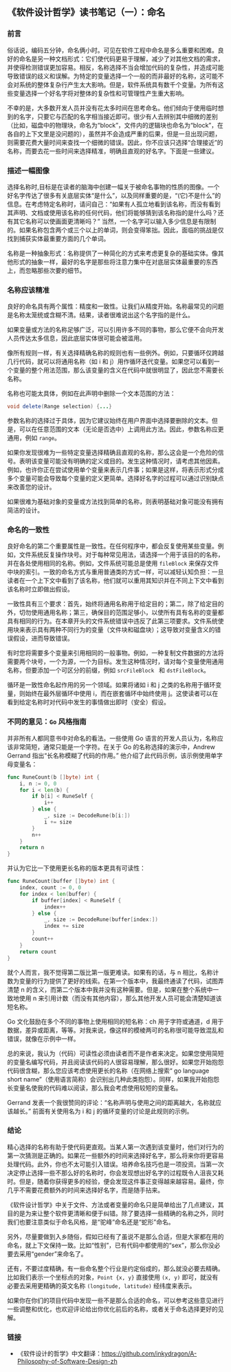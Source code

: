 ## 《软件设计哲学》读书笔记（一）：命名

### 前言

俗话说，编码五分钟，命名俩小时。可见在软件工程中命名是多么重要和困难。良好的命名是另一种文档形式：它们使代码更易于理解，减少了对其他文档的需求，并使得检测错误更加容易。相反，名称选择不当会增加代码的复杂性，并造成可能导致错误的歧义和误解。为特定的变量选择一个一般的而非最好的名称，这可能不会对系统的整体复杂行产生太大影响。但是，软件系统具有数千个变量。为所有这些变量选择一个好名字将对整体的复杂性和可管理性产生重大影响。

不幸的是，大多数开发人员并没有花太多时间在思考命名。他们倾向于使用临时想到的名字，只要它与匹配的名字相当接近即可。很少有人去辨别其中细微的差别（比如，磁盘中的物理块，命名为“block”，文件内的逻辑块也命名为“block”，在各自的上下文里是没问题的），虽然并不会造成严重的后果，但是一旦出现问题，则需要花费大量时间来查找一个细微的错误。因此，你不应该只选择“合理接近”的名称，而要去花一些时间来选择精准，明确且直观的好名字。下面是一些建议。

### 描述一幅图像

选择名称时,目标是在读者的脑海中创建一幅关于被命名事物的性质的图像。一个好名字传达了很多有关底层实体“是什么”，以及同样重要的是，“(它)不是什么”的信息。在考虑特定名称时，请问自己：“如果有人孤立地看到该名称，而没有看到其声明、文档或使用该名称的任何代码，他们将能够猜到该名称指的是什么吗？还有其它名称可以使画面更清晰吗？”   当然，一个名字可以输入多少信息是有限制的。如果名称包含两个或三个以上的单词，则会变得笨拙。因此，面临的挑战是仅找到捕获实体最重要方面的几个单词。

名称是一种抽象形式：名称提供了一种简化的方式来考虑更复杂的基础实体。像其他形式的抽象一样，最好的名字是那些将注意力集中在对底层实体最重要的东西上，而忽略那些次要的细节。

### 名称应该精准

良好的命名具有两个属性：精度和一致性。让我们从精度开始。名称最常见的问题是名称太笼统或含糊不清。结果，读者很难说出这个名字指的是什么。

如果变量或方法的名称足够广泛，可以引用许多不同的事物，那么它便不会向开发人员传达太多信息，因此底层实体很可能会被滥用。

像所有规则一样，有关选择精确名称的规则也有一些例外。例如，只要循环仅跨越几行代码，就可以将通用名称（如 i 和 j）用作循环迭代变量。如果您可以看到一个变量的整个用法范围，那么该变量的含义在代码中就很明显了，因此您不需要长名称。

名称也可能太具体，例如在此声明中删除一个文本范围的方法：

```java
void delete(Range selection) {...}
```

参数名称的选择过于具体，因为它建议始终在用户界面中选择要删除的文本。但是，可以在任意范围的文本（无论是否选中）上调用此方法。因此，参数名称应更通用，例如 `range`。

如果你发现很难为一些特定变量选择精确且直观的名称，那么这会是一个危险的信号。表明该变量可能没有明确的定义或目的。发生这种情况时，请考虑其他因素。例如，也许你正在尝试使用单个变量来表示几件事；如果是这样，将表示形式分成多个变量可能会导致每个变量的定义更简单。选择好名字的过程可以通过识别缺点来改善您的设计。

如果很难为基础对象的变量或方法找到简单的名称，则表明基础对象可能没有拥有简洁的设计。

### 命名的一致性

良好命名的第二个重要属性是一致性。在任何程序中，都会反复使用某些变量。例如，文件系统反复操作块号。对于每种常见用法，请选择一个用于该目的的名称，并在各处使用相同的名称。例如，文件系统可能总是使用 `fileBlock`  来保存文件中块的索引。一致的命名方式与重用普通类的方式一样，可以减轻认知负担：一旦读者在一个上下文中看到了该名称，他们就可以重用其知识并在不同上下文中看到该名称时立即做出假设。

一致性具有三个要求：首先，始终将通用名称用于给定目的；第二，除了给定目的外，切勿使用通用名称；第三，确保目的范围足够小，以使所有具有名称的变量都具有相同的行为。在本章开头的文件系统错误中违反了此第三项要求。文件系统使用块来表示具有两种不同行为的变量（文件块和磁盘块）；这导致对变量含义的错误假设，进而导致错误。

有时您将需要多个变量来引用相同的一般事物。例如，一种复制文件数据的方法将需要两个块号，一个为源，一个为目标。发生这种情况时，请对每个变量使用通用名称，但要添加一个可区分的前缀，例如 `srcFileBlock ` 和 `dstFileBlock`。

循环是一致性命名起作用的另一个领域。如果将诸如 i 和 j 之类的名称用于循环变量，则始终在最外层循环中使用 i，而在嵌套循环中始终使用 j。这使读者可以在看到给定名称时对代码中发生的事情做出即时（安全）假设。

### 不同的意见：`Go` 风格指南

并非所有人都同意书中对命名的看法。一些使用 Go 语言的开发人员认为，名称应该非常简短，通常只能是一个字符。在关于 Go 的名称选择的演示中，Andrew Gerrand 指出“长名称模糊了代码的作用。” 他介绍了此代码示例，该示例使用单字母变量名：

```go
func RuneCount(b []byte) int {
    i, n := 0, 0
    for i < len(b) {
        if b[i] < RuneSelf {
            i++
        } else {
            _, size := DecodeRune(b[i:])
            i += size
        }
        n++
    }
    return n
}
```

并认为它比一下使用更长名称的版本更具有可读性：

```go
func RuneCount(buffer []byte) int {
    index, count := 0, 0
    for index < len(buffer) {
        if buffer[index] < RuneSelf {
            index++
        } else {
            _, size := DecodeRune(buffer[index:])
            index += size
        }
        count++
    }
    return count
}
```

就个人而言，我不觉得第二版比第一版更难读。如果有的话，与 n   相比，名称计数为变量的行为提供了更好的线索。在第一个版本中，我最终通读了代码，试图弄清楚 n   的含义，而第二个版本中我并没有这种需要。但是，如果在整个系统中一致地使用 n   来引用计数（而没有其他内容），那么其他开发人员可能会清楚知道该短名称。

Go 文化鼓励在多个不同的事物上使用相同的短名称：ch 用于字符或通道，d 用于数据，差异或距离，等等。对我来说，像这样的模棱两可的名称很可能导致混乱和错误，就像在示例中一样。

总的来说，我认为（代码）可读性必须由读者而不是作者来决定。如果您使用简短的变量名编写代码，并且阅读该代码的人很容易理解，那么很好。如果您开始抱怨代码很含糊，那么您应该考虑使用更长的名称（在网络上搜索“ go language short  name”（使用语言简称）会识别出几种此类抱怨）。同样，如果我开始抱怨长变量名使我的代码难以阅读，那么我会考虑使用较短的变量名。

Gerrand 发表一个我很赞同的评论：“名称声明与使用之间的距离越大，名称就应该越长。” 前面有关使用名为 i 和 j 的循环变量的讨论是此规则的示例。

### 结论

精心选择的名称有助于使代码更直观。当某人第一次遇到该变量时，他们对行为的第一次猜测是正确的。如果花一些额外的时间来选择好名字，那么将来你将更容易处理代码。此外，你也不太可能引入错误。培养命名技巧也是一项投资。当第一次决定停止选择一些不那么好的名称时，你会发现想出好名字的过程既令人沮丧又耗时。但是，随着你获得更多的经验，便会发现这件事正变得越来越容易。最终，你几乎不需要花费额外的时间来选择好名字，而是随手拈来。

《软件设计哲学》中关于文件、方法或者变量的命名只是简单给出了几点建议，其目的是为来让整个软件更清晰和便于纠错。除了要选择一些精确的名称之外，同时我们也要注意类似于命名风格，是“驼峰”命名还是“蛇形”命名。

另外，尽量要做到入乡随俗，假如已经有了虽说不是那么合适，但是大家都在用的命名，就上下文保持一致。比如“性别”，已有代码中都使用的“sex”，那么你没必要去采用“gender”来命名了。

还有，不要过度精确，有一些命名整个行业是约定俗成的，那么就没必要去精确。比如我们表示一个坐标点的对象，`Point {x, y}` 直接使用 `(x, y)` 即可，就没有必要去采用更精确的英文名称 `(longitude, latitude)` 经纬度来表示。

如果你在你们的项目代码中发现一些不是那么合适的命名，可以参考这些意见进行一些调整和优化，也欢迎评论给出你优化前后的名称，或者关于命名选择更好的见解。



### 链接

- 《软件设计的哲学》中文翻译：https://github.com/inkydragon/A-Philosophy-of-Software-Design-zh